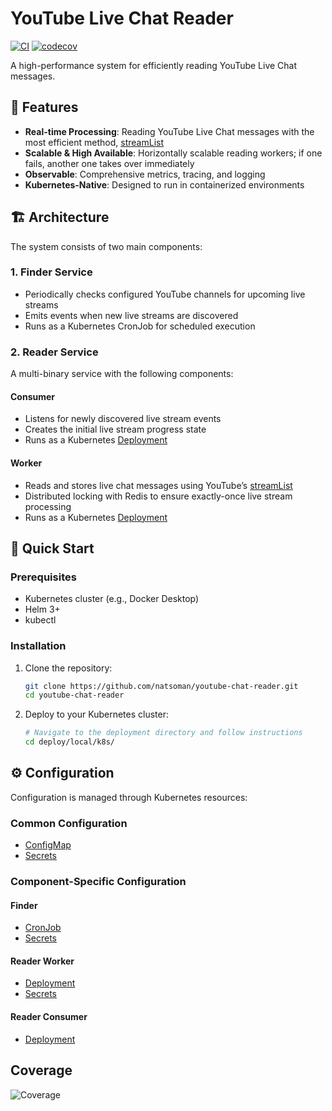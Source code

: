 # YouTube Live Chat Reader

[![CI](https://github.com/natsoman/youtube-chat-reader/actions/workflows/ci.yaml/badge.svg)](https://github.com/natsoman/youtube-chat-reader/actions/workflows/ci.yaml)
[![codecov](https://codecov.io/gh/natsoman/youtube-chat-reader/graph/badge.svg?token=QXORZL6UE8)](https://codecov.io/gh/natsoman/youtube-chat-reader)

A high-performance system for efficiently reading YouTube Live Chat messages.

## 🚀 Features

- **Real-time Processing**: Reading YouTube Live Chat messages with the most efficient method, [streamList](https://developers.google.com/youtube/v3/live/docs/liveChatMessages/streamList)
- **Scalable & High Available**: Horizontally scalable reading workers; if one fails, another one takes over immediately
- **Observable**: Comprehensive metrics, tracing, and logging
- **Kubernetes-Native**: Designed to run in containerized environments

## 🏗️ Architecture

The system consists of two main components:

### 1. Finder Service
- Periodically checks configured YouTube channels for upcoming live streams
- Emits events when new live streams are discovered
- Runs as a Kubernetes CronJob for scheduled execution

### 2. Reader Service
A multi-binary service with the following components:

#### Consumer
- Listens for newly discovered live stream events
- Creates the initial live stream progress state
- Runs as a Kubernetes [Deployment](./deploy/local/k8s/youtube-chat-reader/reader/consumer/deployment.yaml)

#### Worker
- Reads and stores live chat messages using YouTube’s [streamList](https://developers.google.com/youtube/v3/live/docs/liveChatMessages/streamList)
- Distributed locking with Redis to ensure exactly-once live stream processing
- Runs as a Kubernetes [Deployment](./deploy/local/k8s/youtube-chat-reader/reader/worker/deployment.yaml)

## 🚀 Quick Start

### Prerequisites

- Kubernetes cluster (e.g., Docker Desktop)
- Helm 3+
- kubectl

### Installation

1. Clone the repository:
   ```bash
   git clone https://github.com/natsoman/youtube-chat-reader.git
   cd youtube-chat-reader
   ```

2. Deploy to your Kubernetes cluster:
   ```bash
   # Navigate to the deployment directory and follow instructions
   cd deploy/local/k8s/
   ```

## ⚙️ Configuration

Configuration is managed through Kubernetes resources:

### Common Configuration
- [ConfigMap](./deploy/local/k8s/youtube-chat-reader/configmap.yaml)
- [Secrets](./deploy/local/k8s/youtube-chat-reader/secret.yaml)

### Component-Specific Configuration

#### Finder
- [CronJob](./deploy/local/k8s/youtube-chat-reader/finder/cronjob.yaml)
- [Secrets](./deploy/local/k8s/youtube-chat-reader/finder/secret.yaml)

#### Reader Worker
- [Deployment](./deploy/local/k8s/youtube-chat-reader/reader/worker/deployment.yaml)
- [Secrets](./deploy/local/k8s/youtube-chat-reader/reader/worker/secret.yaml)

#### Reader Consumer
- [Deployment](./deploy/local/k8s/youtube-chat-reader/reader/consumer/deployment.yaml)

## Coverage

![Coverage](https://codecov.io/gh/natsoman/youtube-chat-reader/graphs/icicle.svg?token=QXORZL6UE8)
